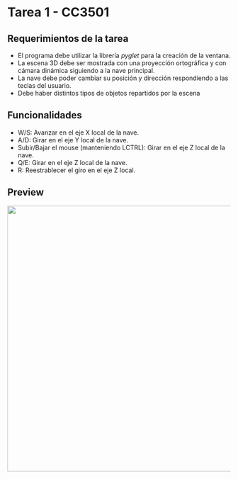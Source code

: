 # Tarea 1 - CC3501

## Requerimientos de la tarea
- El programa debe utilizar la librería *pyglet* para la creación de la ventana.
- La escena 3D debe ser mostrada con una proyección ortográfica y con cámara dinámica siguiendo a la nave principal.
- La nave debe poder cambiar su posición y dirección respondiendo a las teclas del usuario. 
- Debe haber distintos tipos de objetos repartidos por la escena

## Funcionalidades
- W/S: Avanzar en el eje X local de la nave.
- A/D: Girar en el eje Y local de la nave.
- Subir/Bajar el mouse (manteniendo LCTRL): Girar en el eje Z local de la nave.
- Q/E: Girar en el eje Z local de la nave.
- R: Reestrablecer el giro en el eje Z local.

## Preview
<img src="https://github.com/TheMilanMiracle/modelacion-y-computacion-grafica-para-ingenieros-2023-1/assets/128413050/bc5e3ada-0656-45fd-9502-5aac1efd5753" width=600 lenght=350> 
